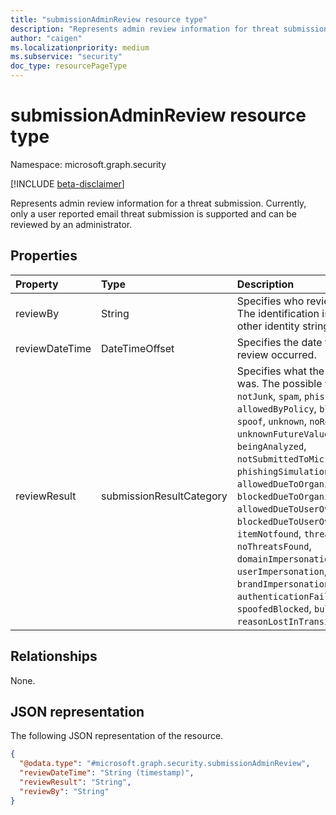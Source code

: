 ```yaml
---
title: "submissionAdminReview resource type"
description: "Represents admin review information for threat submission"
author: "caigen"
ms.localizationpriority: medium
ms.subservice: "security"
doc_type: resourcePageType
---
```


# submissionAdminReview resource type

Namespace: microsoft.graph.security

[!INCLUDE [beta-disclaimer](../../includes/beta-disclaimer.md)]

Represents admin review information for a threat submission. Currently, only a user reported email threat submission is supported and can be reviewed by an administrator.

## Properties
| Property       | Type                     | Description                                  |
|:---------------|:-------------------------|:---------------------------------------------|
| reviewBy       | String                   | Specifies who reviewed the email. The identification is an email ID or other identity strings.|
| reviewDateTime | DateTimeOffset           | Specifies the date time when the review occurred.|
| reviewResult   | submissionResultCategory | Specifies what the review result was. The possible values are: `notJunk`, `spam`, `phishing`, `malware`, `allowedByPolicy`, `blockedByPolicy`, `spoof`, `unknown`, `noResultAvailable`, `unknownFutureValue`, `beingAnalyzed`, `notSubmittedToMicrosoft`, `phishingSimulation`, `allowedDueToOrganizationOverride`, `blockedDueToOrganizationOverride`, `allowedDueToUserOverride`, `blockedDueToUserOverride`, `itemNotfound`, `threatsFound`, `noThreatsFound`, `domainImpersonation`, `userImpersonation`, `brandImpersonation`, `authenticationFailure`, `spoofedBlocked`, `bulk`, and `reasonLostInTransit`.  |

## Relationships
None.

## JSON representation
The following JSON representation of the resource.
<!-- {
  "blockType": "resource",
  "@odata.type": "microsoft.graph.security.submissionAdminReview"
}
-->
``` json
{
  "@odata.type": "#microsoft.graph.security.submissionAdminReview",
  "reviewDateTime": "String (timestamp)",
  "reviewResult": "String",
  "reviewBy": "String"
}
```

